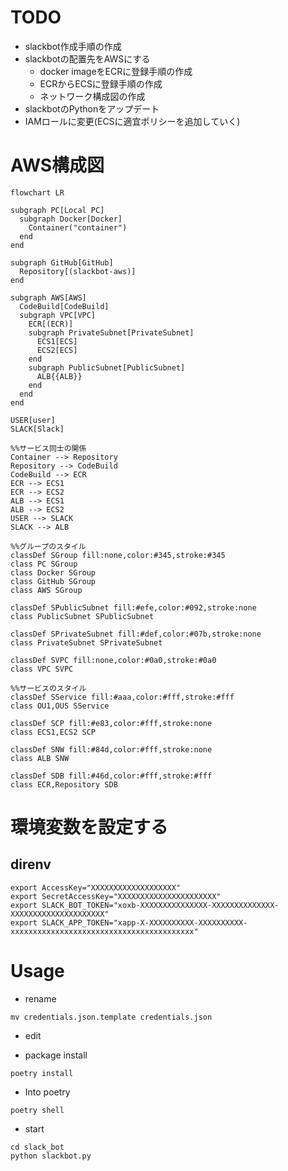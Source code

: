 # TODO

- slackbot作成手順の作成
- slackbotの配置先をAWSにする
  - docker imageをECRに登録手順の作成
  - ECRからECSに登録手順の作成
  - ネットワーク構成図の作成
- slackbotのPythonをアップデート
- IAMロールに変更(ECSに適宜ポリシーを追加していく)


# AWS構成図

```mermaid
flowchart LR

subgraph PC[Local PC]
  subgraph Docker[Docker]
    Container("container")
  end
end

subgraph GitHub[GitHub]
  Repository[(slackbot-aws)]
end

subgraph AWS[AWS]
  CodeBuild[CodeBuild]
  subgraph VPC[VPC]
    ECR[(ECR)]
    subgraph PrivateSubnet[PrivateSubnet]
      ECS1[ECS]
      ECS2[ECS]
    end
    subgraph PublicSubnet[PublicSubnet]
      ALB{{ALB}}
    end
  end
end

USER[user]
SLACK[Slack]

%%サービス同士の関係
Container --> Repository
Repository --> CodeBuild
CodeBuild --> ECR
ECR --> ECS1
ECR --> ECS2
ALB --> ECS1
ALB --> ECS2
USER --> SLACK
SLACK --> ALB

%%グループのスタイル
classDef SGroup fill:none,color:#345,stroke:#345
class PC SGroup
class Docker SGroup
class GitHub SGroup
class AWS SGroup

classDef SPublicSubnet fill:#efe,color:#092,stroke:none
class PublicSubnet SPublicSubnet

classDef SPrivateSubnet fill:#def,color:#07b,stroke:none
class PrivateSubnet SPrivateSubnet

classDef SVPC fill:none,color:#0a0,stroke:#0a0
class VPC SVPC

%%サービスのスタイル
classDef SService fill:#aaa,color:#fff,stroke:#fff
class OU1,OUS SService

classDef SCP fill:#e83,color:#fff,stroke:none
class ECS1,ECS2 SCP

classDef SNW fill:#84d,color:#fff,stroke:none
class ALB SNW

classDef SDB fill:#46d,color:#fff,stroke:#fff
class ECR,Repository SDB
```



# 環境変数を設定する
## direnv
```
export AccessKey="XXXXXXXXXXXXXXXXXXX"
export SecretAccessKey="XXXXXXXXXXXXXXXXXXXXXX"
export SLACK_BOT_TOKEN="xoxb-XXXXXXXXXXXXXXX-XXXXXXXXXXXXXX-XXXXXXXXXXXXXXXXXXXXX"
export SLACK_APP_TOKEN="xapp-X-XXXXXXXXXX-XXXXXXXXXX-xxxxxxxxxxxxxxxxxxxxxxxxxxxxxxxxxxxxxxxxx"
```

# Usage
- rename
```
mv credentials.json.template credentials.json
```
- edit


- package install
```
poetry install
```
- Into poetry
```
poetry shell
```
- start
```
cd slack_bot
python slackbot.py
```
